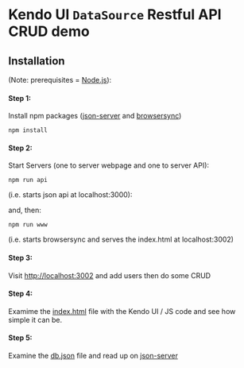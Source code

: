 # Kendo UI `DataSource` Restful API CRUD demo

## Installation 
(Note: prerequisites = [Node.js](https://nodejs.org/download/)):

#### Step 1: 

Install npm packages ([json-server](https://github.com/typicode/json-server) and [browsersync](http://www.browsersync.io/))

```
npm install
```

#### Step 2: 

Start Servers (one to server webpage and one to server API):

```
npm run api
```

(i.e. starts json api at localhost:3000):

and, then:

```
npm run www 
```
(i.e. starts browsersync and serves the index.html at localhost:3002)

#### Step 3: 

Visit [http://localhost:3002](http://localhost:3002) and add users then do some CRUD

#### Step 4: 

Examime the [index.html](index.html) file with the Kendo UI / JS code and see how simple it can be.

#### Step 5: 

Examine the [db.json](db.json) file and read up on [json-server](https://github.com/typicode/json-server)
